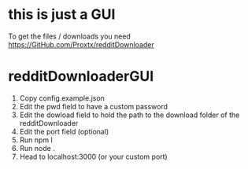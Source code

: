 # this is just a GUI
To get the files / downloads you need https://GitHub.com/Proxtx/redditDownloader


# redditDownloaderGUI

1. Copy config.example.json
2. Edit the pwd field to have a custom password
3. Edit the dowload field to hold the path to the download folder of the redditDownloader
4. Edit the port field (optional)
5. Run npm I
6. Run node .
7. Head to localhost:3000 (or your custom port)
